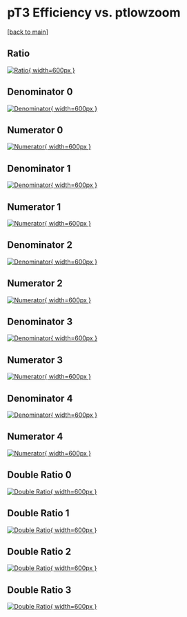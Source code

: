 # pT3 Efficiency vs. ptlowzoom

[[back to main](./)]



## Ratio

[![Ratio](../mtv/var/pT3_loweta_321_1_eff_ptlowzoom.png){ width=600px }](../mtv/var/pT3_loweta_321_1_eff_ptlowzoom.pdf)

## Denominator 0

[![Denominator](../mtv/den/pT3_loweta_321_1_eff_ptlowzoom_den0.png){ width=600px }](../mtv/den/pT3_loweta_321_1_eff_ptlowzoom_den0.pdf)

## Numerator 0

[![Numerator](../mtv/num/pT3_loweta_321_1_eff_ptlowzoom_num0.png){ width=600px }](../mtv/num/pT3_loweta_321_1_eff_ptlowzoom_num0.pdf)

## Denominator 1

[![Denominator](../mtv/den/pT3_loweta_321_1_eff_ptlowzoom_den1.png){ width=600px }](../mtv/den/pT3_loweta_321_1_eff_ptlowzoom_den1.pdf)

## Numerator 1

[![Numerator](../mtv/num/pT3_loweta_321_1_eff_ptlowzoom_num1.png){ width=600px }](../mtv/num/pT3_loweta_321_1_eff_ptlowzoom_num1.pdf)

## Denominator 2

[![Denominator](../mtv/den/pT3_loweta_321_1_eff_ptlowzoom_den2.png){ width=600px }](../mtv/den/pT3_loweta_321_1_eff_ptlowzoom_den2.pdf)

## Numerator 2

[![Numerator](../mtv/num/pT3_loweta_321_1_eff_ptlowzoom_num2.png){ width=600px }](../mtv/num/pT3_loweta_321_1_eff_ptlowzoom_num2.pdf)

## Denominator 3

[![Denominator](../mtv/den/pT3_loweta_321_1_eff_ptlowzoom_den3.png){ width=600px }](../mtv/den/pT3_loweta_321_1_eff_ptlowzoom_den3.pdf)

## Numerator 3

[![Numerator](../mtv/num/pT3_loweta_321_1_eff_ptlowzoom_num3.png){ width=600px }](../mtv/num/pT3_loweta_321_1_eff_ptlowzoom_num3.pdf)

## Denominator 4

[![Denominator](../mtv/den/pT3_loweta_321_1_eff_ptlowzoom_den4.png){ width=600px }](../mtv/den/pT3_loweta_321_1_eff_ptlowzoom_den4.pdf)

## Numerator 4

[![Numerator](../mtv/num/pT3_loweta_321_1_eff_ptlowzoom_num4.png){ width=600px }](../mtv/num/pT3_loweta_321_1_eff_ptlowzoom_num4.pdf)

## Double Ratio 0

[![Double Ratio](../mtv/ratio/pT3_loweta_321_1_eff_ptlowzoom_ratio0.png){ width=600px }](../mtv/ratio/pT3_loweta_321_1_eff_ptlowzoom_ratio0.pdf)

## Double Ratio 1

[![Double Ratio](../mtv/ratio/pT3_loweta_321_1_eff_ptlowzoom_ratio1.png){ width=600px }](../mtv/ratio/pT3_loweta_321_1_eff_ptlowzoom_ratio1.pdf)

## Double Ratio 2

[![Double Ratio](../mtv/ratio/pT3_loweta_321_1_eff_ptlowzoom_ratio2.png){ width=600px }](../mtv/ratio/pT3_loweta_321_1_eff_ptlowzoom_ratio2.pdf)

## Double Ratio 3

[![Double Ratio](../mtv/ratio/pT3_loweta_321_1_eff_ptlowzoom_ratio3.png){ width=600px }](../mtv/ratio/pT3_loweta_321_1_eff_ptlowzoom_ratio3.pdf)


